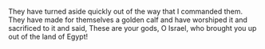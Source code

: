 They have turned aside quickly out of the way that I commanded them. They have made for themselves a golden calf and have worshiped it and sacrificed to it and said, These are your gods, O Israel, who brought you up out of the land of Egypt!
